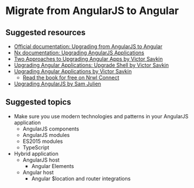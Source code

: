 # Migrate from AngularJS to Angular

## Suggested resources
- [Official documentation: Upgrading from AngularJS to Angular](https://angular.io/guide/upgrade)
- [Nx documentation: Upgrading AngularJS Applications](https://nx.dev/angular/guides/misc-upgrade)
- [Two Approaches to Upgrading Angular Apps by Victor Savkin](https://blog.nrwl.io/two-approaches-to-upgrading-angular-apps-6350b33384e3)
- [Upgrading Angular Applications: Upgrade Shell by Victor Savkin](https://blog.nrwl.io/upgrading-angular-applications-upgrade-shell-4d4f4a7e7f7b)
- [Upgrading Angular Applications by Victor Savkin](https://leanpub.com/ngupgrade)
  - [Read the book for free on Nrwl Connect](https://connect.nrwl.io/app/books/ngupgrade)
- [Upgrading AngularJS by Sam Julien](https://www.upgradingangularjs.com/)

## Suggested topics
- Make sure you use modern technologies and patterns in your AngularJS application
  - AngularJS components
  - AngularJS modules
  - ES2015 modules
  - TypeScript
- Hybrid application
  - AngularJS host
    - Angular Elements
  - Angular host
    - Angular $location and router integrations
